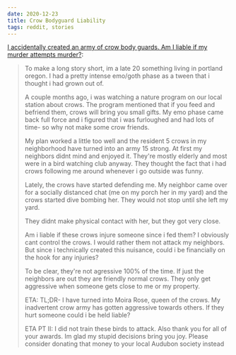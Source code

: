 ```yaml
---
date: 2020-12-23
title: Crow Bodyguard Liability
tags: reddit, stories
---
```


[I accidentally created an army of crow body guards. Am I liable if my murder attempts murder?](https://www.reddit.com/r/legaladvice/comments/ki6fnd/oregon_i_accidentally_created_an_army_of_crow/):

> To make a long story short, im a late 20 something living in portland oregon. I had a pretty intense emo/goth phase as a tween that i thought i had grown out of.
> 
> A couple months ago, i was watching a nature program on our local station about crows. The program mentioned that if you feed and befriend them, crows will bring you small gifts. My emo phase came back full force and i figured that i was furloughed and had lots of time- so why not make some crow friends.
> 
> My plan worked a little too well and the resident 5 crows in my neighborhood have turned into an army 15 strong. At first my neighbors didnt mind and enjoyed it. They're mostly elderly and most were in a bird watching club anyway. They thought the fact that i had crows following me around whenever i go outside was funny.
> 
> Lately, the crows have started defending me. My neighbor came over for a socially distanced chat (me on my porch her in my yard) and the crows started dive bombing her. They would not stop until she left my yard.
> 
> They didnt make physical contact with her, but they got very close.
> 
> Am i liable if these crows injure someone since i fed them? I obviously cant control the crows. I would rather them not attack my neighbors. But since i technically created this nuisance, could i be financially on the hook for any injuries?
> 
> To be clear, they're not agressive 100% of the time. If just the neighbors are out they are friendly normal crows. They only get aggressive when someone gets close to me or my property.
> 
> ETA: TL;DR- I have turned into Moira Rose, queen of the crows. My inadvertent crow army has gotten aggressive towards others. If they hurt someone could i be held liable?
> 
> ETA PT II: I did not train these birds to attack. Also thank you for all of your awards. Im glad my stupid decisions bring you joy. Please consider donating that money to your local Audubon society instead